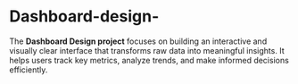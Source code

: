 # Dashboard-design-
The **Dashboard Design project** focuses on building an interactive and visually clear interface that transforms raw data into meaningful insights. It helps users track key metrics, analyze trends, and make informed decisions efficiently.
